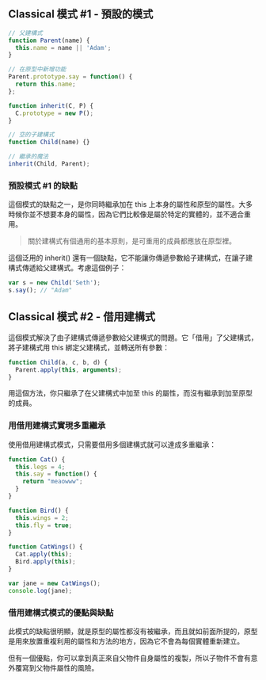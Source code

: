 ## Classical 模式 #1 - 預設的模式
```javascript
// 父建構式
function Parent(name) {
  this.name = name || 'Adam';
}

// 在原型中新增功能
Parent.prototype.say = function() {
  return this.name;
};

function inherit(C, P) {
  C.prototype = new P();
}

// 空的子建構式
function Child(name) {}

// 繼承的魔法
inherit(Child, Parent);
```

### 預設模式 #1 的缺點
這個模式的缺點之一，是你同時繼承加在 this 上本身的屬性和原型的屬性。大多時候你並不想要本身的屬性，因為它們比較像是屬於特定的實體的，並不適合重用。

> 關於建構式有個通用的基本原則，是可重用的成員都應放在原型裡。

這個泛用的 inherit() 還有一個缺點，它不能讓你傳遞參數給子建構式，在讓子建構式傳遞給父建構式。考慮這個例子：

```javascript
var s = new Child('Seth');
s.say(); // "Adam"
```

## Classical 模式 #2 - 借用建構式
這個模式解決了由子建構式傳遞參數給父建構式的問題。它「借用」了父建構式，將子建構式用 this 綁定父建構式，並轉送所有參數：
```javascript
function Child(a, c, b, d) {
  Parent.apply(this, arguments);
}
```
用這個方法，你只繼承了在父建構式中加至 this 的屬性，而沒有繼承到加至原型的成員。

### 用借用建構式實現多重繼承
使用借用建構式模式，只需要借用多個建構式就可以達成多重繼承：
```javascript
function Cat() {
  this.legs = 4;
  this.say = function() {
    return "meaowww";
  }
}

function Bird() {
  this.wings = 2;
  this.fly = true;
}

function CatWings() {
  Cat.apply(this);
  Bird.apply(this);
}

var jane = new CatWings();
console.log(jane);
```
### 借用建構式模式的優點與缺點
此模式的缺點很明顯，就是原型的屬性都沒有被繼承，而且就如前面所提的，原型是用來放置重複利用的屬性和方法的地方，因為它不會為每個實體重新建立。

但有一個優點，你可以拿到真正來自父物件自身屬性的複製，所以子物件不會有意外覆寫到父物件屬性的風險。

